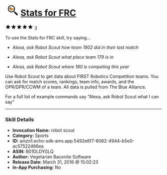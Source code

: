 # &nbsp;<img src="skill_icon" alt="Stats for FRC icon" width="36"> [Stats for FRC](http://alexa.amazon.com/#skills/amzn1.echo-sdk-ams.app.5492e6f7-6082-4944-b5e0-ac57522466ea)
![5 stars](../../images/ic_star_black_18dp_1x.png)![5 stars](../../images/ic_star_black_18dp_1x.png)![5 stars](../../images/ic_star_black_18dp_1x.png)![5 stars](../../images/ic_star_black_18dp_1x.png)![5 stars](../../images/ic_star_black_18dp_1x.png) 3

To use the Stats for FRC skill, try saying...

* *Alexa, ask Robot Scout how team 1902 did in their last match*

* *Alexa, ask Robot Scout what place team 179 is in*

* *Alexa, ask Robot Scout where 180 is competing this year*

Use Robot Scout to get data about FIRST Robotics Competition teams. You can ask for match scores, rankings, team info, awards, and the OPR/DPR/CCWM of a team. All data is pulled from The Blue Alliance.

For a full list of example commands say "Alexa, ask Robot Scout what I can say"

***

### Skill Details

* **Invocation Name:** robot scout
* **Category:** Sports
* **ID:** amzn1.echo-sdk-ams.app.5492e6f7-6082-4944-b5e0-ac57522466ea
* **ASIN:** B01DLDYGLQ
* **Author:** Vegetarian Baconite Software
* **Release Date:** March 31, 2016 @ 15:02:23
* **In-App Purchasing:** No
